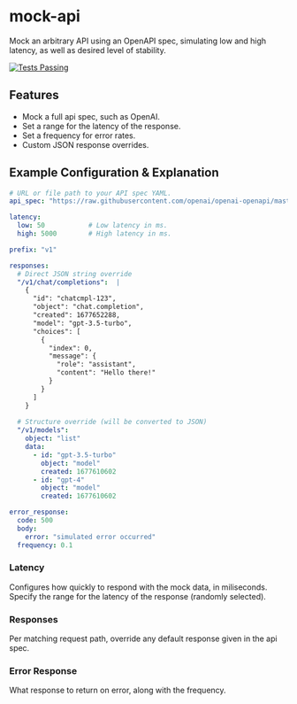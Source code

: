 # mock-api
Mock an arbitrary API using an OpenAPI spec, simulating low and high latency, as well as desired level of stability.

[![Tests Passing](https://github.com/danpozmanter/mock-api/actions/workflows/test.yml/badge.svg)](https://github.com/danpozmanter/mock-api/actions)

## Features

* Mock a full api spec, such as OpenAI.
* Set a range for the latency of the response.
* Set a frequency for error rates.
* Custom JSON response overrides.

## Example Configuration & Explanation

```yaml
# URL or file path to your API spec YAML.
api_spec: "https://raw.githubusercontent.com/openai/openai-openapi/master/openapi.yaml"

latency:
  low: 50           # Low latency in ms.
  high: 5000        # High latency in ms.

prefix: "v1"

responses:
  # Direct JSON string override
  "/v1/chat/completions":  |
    {
      "id": "chatcmpl-123",
      "object": "chat.completion",
      "created": 1677652288,
      "model": "gpt-3.5-turbo",
      "choices": [
        {
          "index": 0,
          "message": {
            "role": "assistant",
            "content": "Hello there!"
          }
        }
      ]
    }
  
  # Structure override (will be converted to JSON)
  "/v1/models":
    object: "list"
    data:
      - id: "gpt-3.5-turbo"
        object: "model"
        created: 1677610602
      - id: "gpt-4"
        object: "model"
        created: 1677610602

error_response:
  code: 500
  body:
    error: "simulated error occurred"
  frequency: 0.1

```

### Latency

Configures how quickly to respond with the mock data, in miliseconds. Specify the range for the latency of the response (randomly selected).

### Responses

Per matching request path, override any default response given in the api spec.

### Error Response

What response to return on error, along with the frequency.